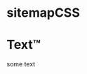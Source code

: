 # sitemapCSS

<h1 stlye="position: absolute; left: 45%; margin-top: 140px !important; z-index: 5; background:yellow">
	Text™
</h1>

<div style="position:relative; height:280px; margin-bottom:30px">

<a style="position:absolute; left:0; top:0" ><img src="https://images.pexels.com/photos/531880/pexels-photo-531880.jpeg?auto=compress&cs=tinysrgb&dpr=1&w=500" alt="" style="position:absolute; left:0; top:0" /></a>



some text

<style>
	.callout {
    float: right;
}
	</style>
</div>
